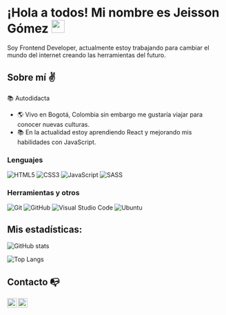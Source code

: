 # ¡Hola a todos! Mi nombre es Jeisson Gómez <img src="https://raw.githubusercontent.com/iampavangandhi/iampavangandhi/master/gifs/Hi.gif" width="30px">

Soy Frontend Developer, actualmente estoy trabajando para cambiar el mundo del internet creando las herramientas del futuro.

## Sobre mí ✌️

📚 Autodidacta

- :earth_americas: Vivo en Bogotá, Colombia sin embargo me gustaría viajar para conocer nuevas culturas.
- 📚 En la actualidad estoy aprendiendo React y mejorando mis habilidades con JavaScript.

### Lenguajes

![HTML5](https://img.shields.io/badge/-HTML5-black?style=flat-square&logo=html5)
![CSS3](https://img.shields.io/badge/-CSS3-black?style=flat-square&logo=css3)
![JavaScript](https://img.shields.io/badge/-JavaScript-black?style=flat-square&logo=javascript)
![SASS](https://img.shields.io/badge/-SCSS-black?style=flat-square&logo=SASS)

### Herramientas y otros

![Git](https://img.shields.io/badge/-Git-black?style=flat-square&logo=git)
![GitHub](https://img.shields.io/badge/-GitHub-black?style=flat-square&logo=github)
![Visual Studio Code](https://img.shields.io/badge/Visual_Studio_Code-black?style=flat-square&logo=Visual-Studio-Code)
![Ubuntu](https://img.shields.io/badge/-Ubuntu-black?style=flat-square&logo=ubuntu)

## Mis estadísticas:

![GitHub stats](https://github-readme-stats.vercel.app/api?username=jeissongomezdev&show_icons=true&theme=tokyonight)

![Top Langs](https://github-readme-stats.vercel.app/api/top-langs/?username=jeissongomezdev&show_icons=true&theme=tokyonight)

## Contacto :mailbox_with_no_mail:

[<img align="bottom" alt="jeissongomez.com" width="22px" src="https://cdn.icon-icons.com/icons2/1154/PNG/512/1486564415-globe_81515.png" />][website]
[<img align="left" alt="LinkedIn" width="22px" src="https://cdn.worldvectorlogo.com/logos/linkedin-icon-2.svg" />][linkedin]

<br />

[website]: https://jeissongomez.com/
[linkedin]: https://www.linkedin.com/in/jeissongomezdev/
